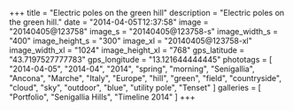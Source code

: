 +++
title = "Electric poles on the green hill"
description = "Electric poles on the green hill."
date = "2014-04-05T12:37:58"
image = "20140405@123758"
image_s = "20140405@123758-s"
image_width_s = "400"
image_height_s = "300"
image_xl = "20140405@123758-xl"
image_width_xl = "1024"
image_height_xl = "768"
gps_latitude = "43.7197527777783"
gps_longitude = "13.121644444445"
phototags = [ "2014-04-05", "2014-04", "2014", "spring", "morning", "Senigallia", "Ancona", "Marche", "Italy", "Europe", "hill", "green", "field", "countryside", "cloud", "sky", "outdoor", "blue", "utility pole", "Tenset" ]
galleries = [ "Portfolio", "Senigallia Hills", "Timeline 2014" ]
+++
